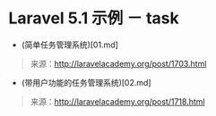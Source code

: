 # Laravel 5.1 示例 － task

- (简单任务管理系统)[01.md]

>来源：http://laravelacademy.org/post/1703.html

- (带用户功能的任务管理系统)[02.md]

>来源：http://laravelacademy.org/post/1718.html

